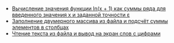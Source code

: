 - [Вычисление значения функции ln(x + 1) как суммы ряда для введенного значения х и заданной точности ε](LnXPlus1/)
- [Заполнение двумерного массива из файла и подсчёт суммы элементов в столбцах](Fill2DArrayFromFile/)
- [Чтение текста из файла и вывод на экран слов с цифрами](ReadWordsWithDigitsFromFile/)
